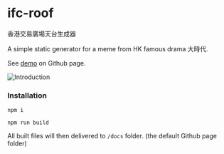 # ifc-roof
香港交易廣場天台生成器

A simple static generator for a meme from HK famous drama 大時代.

See [demo](https://shawtim.github.io/ifc-roof/) on Github page.

![Introduction](https://shawtim.github.io/ifc-roof/intro.png)

### Installation
`npm i`

`npm run build`

All built files will then delivered to `/docs` folder. (the default Github page folder)
